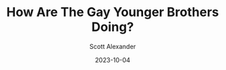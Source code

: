 ---
layout: podcast
title: "How Are The Gay Younger Brothers Doing?"
author: Scott Alexander
description: https://www.astralcodexten.com/p/how-are-the-gay-younger-brothers
date: 2023-10-04
length: 4176027
duration: 1044
guid: how-are-the-gay-younger-brothers
---
